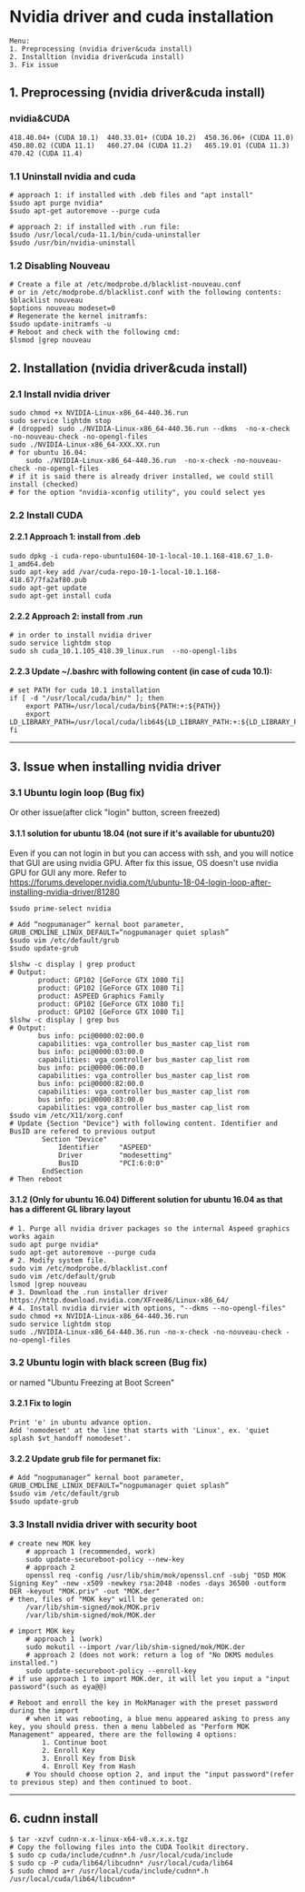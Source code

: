 # Nvidia driver and cuda installation
```
Menu:
1. Preprocessing (nvidia driver&cuda install)
2. Installtion (nvidia driver&cuda install)
3. Fix issue
```
## 1. Preprocessing (nvidia driver&cuda install)
### nvidia&CUDA
```
418.40.04+ (CUDA 10.1)	440.33.01+ (CUDA 10.2)	450.36.06+ (CUDA 11.0)	450.80.02 (CUDA 11.1)	460.27.04 (CUDA 11.2)	465.19.01 (CUDA 11.3)	470.42 (CUDA 11.4)
```
### 1.1 Uninstall nvidia and cuda
```
# approach 1: if installed with .deb files and "apt install"
$sudo apt purge nvidia*
$sudo apt-get autoremove --purge cuda

# approach 2: if installed with .run file:
$sudo /usr/local/cuda-11.1/bin/cuda-uninstaller
$sudo /usr/bin/nvidia-uninstall
```
### 1.2 Disabling Nouveau
```
# Create a file at /etc/modprobe.d/blacklist-nouveau.conf 
# or in /etc/modprobe.d/blacklist.conf with the following contents:
$blacklist nouveau
$options nouveau modeset=0
# Regenerate the kernel initramfs:
$sudo update-initramfs -u
# Reboot and check with the following cmd:
$lsmod |grep nouveau
```

## 2. Installation (nvidia driver&cuda install)
### 2.1 Install nvidia driver
```
sudo chmod +x NVIDIA-Linux-x86_64-440.36.run
sudo service lightdm stop
# (dropped) sudo ./NVIDIA-Linux-x86_64-440.36.run --dkms  -no-x-check -no-nouveau-check -no-opengl-files
sudo ./NVIDIA-Linux-x86_64-XXX.XX.run
# for ubuntu 16.04:
    sudo ./NVIDIA-Linux-x86_64-440.36.run  -no-x-check -no-nouveau-check -no-opengl-files
# if it is said there is already driver installed, we could still install (checked)
# for the option "nvidia-xconfig utility", you could select yes
```
### 2.2 Install CUDA
#### 2.2.1 Approach 1: install from .deb
```
sudo dpkg -i cuda-repo-ubuntu1604-10-1-local-10.1.168-418.67_1.0-1_amd64.deb
sudo apt-key add /var/cuda-repo-10-1-local-10.1.168-418.67/7fa2af80.pub
sudo apt-get update
sudo apt-get install cuda
```
#### 2.2.2 Approach 2: install from .run
```
# in order to install nvidia driver
sudo service lightdm stop
sudo sh cuda_10.1.105_418.39_linux.run  --no-opengl-libs
```
#### 2.2.3 Update ~/.bashrc with following content (in case of cuda 10.1):
```
# set PATH for cuda 10.1 installation
if [ -d "/usr/local/cuda/bin/" ]; then
    export PATH=/usr/local/cuda/bin${PATH:+:${PATH}}
    export LD_LIBRARY_PATH=/usr/local/cuda/lib64${LD_LIBRARY_PATH:+:${LD_LIBRARY_PATH}}
fi
```

__________________________________________________________________________
## 3. Issue when installing nvidia driver

### 3.1 Ubuntu login loop (Bug fix)
Or other issue(after click "login" button, screen freezed)
#### 3.1.1 solution for ubuntu 18.04 (not sure if it's available for ubuntu20)
Even if you can not login in but you can access with ssh, and you will notice that GUI are using nvidia GPU. 
After fix this issue, OS doesn't use nvidia GPU for GUI any more.
Refer to https://forums.developer.nvidia.com/t/ubuntu-18-04-login-loop-after-installing-nvidia-driver/81280
```
$sudo prime-select nvidia

# Add “nogpumanager” kernal boot parameter, GRUB_CMDLINE_LINUX_DEFAULT=“nogpumanager quiet splash”
$sudo vim /etc/default/grub
$sudo update-grub

$lshw -c display | grep product
# Output:
       product: GP102 [GeForce GTX 1080 Ti]
       product: GP102 [GeForce GTX 1080 Ti]
       product: ASPEED Graphics Family
       product: GP102 [GeForce GTX 1080 Ti]
       product: GP102 [GeForce GTX 1080 Ti]
$lshw -c display | grep bus
# Output:
       bus info: pci@0000:02:00.0
       capabilities: vga_controller bus_master cap_list rom
       bus info: pci@0000:03:00.0
       capabilities: vga_controller bus_master cap_list rom
       bus info: pci@0000:06:00.0
       capabilities: vga_controller bus_master cap_list rom
       bus info: pci@0000:82:00.0
       capabilities: vga_controller bus_master cap_list rom
       bus info: pci@0000:83:00.0
       capabilities: vga_controller bus_master cap_list rom
$sudo vim /etc/X11/xorg.conf
# Update {Section "Device"} with following content. Identifier and BusID are refered to previous output  
        Section "Device"
            Identifier     "ASPEED"
            Driver         "modesetting"
            BusID          "PCI:6:0:0"
        EndSection
# Then reboot
```
#### 3.1.2 (Only for ubuntu 16.04) Different solution for ubuntu 16.04 as that has a different GL library layout
```
# 1. Purge all nvidia driver packages so the internal Aspeed graphics works again
sudo apt purge nvidia*
sudo apt-get autoremove --purge cuda
# 2. Modify system file.
sudo vim /etc/modprobe.d/blacklist.conf
sudo vim /etc/default/grub
lsmod |grep nouveau
# 3. Download the .run installer driver https://http.download.nvidia.com/XFree86/Linux-x86_64/
# 4. Install nvidia dirvier with options, "--dkms --no-opengl-files"
sudo chmod +x NVIDIA-Linux-x86_64-440.36.run
sudo service lightdm stop
sudo ./NVIDIA-Linux-x86_64-440.36.run -no-x-check -no-nouveau-check -no-opengl-files
```

### 3.2 Ubuntu login with black screen (Bug fix)
or named "Ubuntu Freezing at Boot Screen"
#### 3.2.1 Fix to login
```
Print 'e' in ubuntu advance option.
Add 'nomodeset' at the line that starts with 'Linux', ex. 'quiet splash $vt_handoff nomodeset'.
```
#### 3.2.2 Update grub file for permanet fix:
```
# Add “nogpumanager” kernal boot parameter, GRUB_CMDLINE_LINUX_DEFAULT=“nogpumanager quiet splash”
$sudo vim /etc/default/grub
$sudo update-grub
```

### 3.3 Install nvidia driver with security boot
```
# create new MOK key 
    # approach 1 (recommended, work)
    sudo update-secureboot-policy --new-key
    # approach 2
    openssl req -config /usr/lib/shim/mok/openssl.cnf -subj "OSD MOK Signing Key" -new -x509 -newkey rsa:2048 -nodes -days 36500 -outform DER -keyout "MOK.priv" -out "MOK.der"
# then, files of "MOK key" will be generated on:
    /var/lib/shim-signed/mok/MOK.priv
    /var/lib/shim-signed/mok/MOK.der

# import MOK key
    # approach 1 (work)
    sudo mokutil --import /var/lib/shim-signed/mok/MOK.der
    # approach 2 (does not work: return a log of "No DKMS modules installed.")
    sudo update-secureboot-policy --enroll-key
# if use approach 1 to import MOK.der, it will let you input a "input password"(such as eya@@)

# Reboot and enroll the key in MokManager with the preset password during the import
    # when it was rebooting, a blue menu appeared asking to press any key, you should press. then a menu labbeled as "Perform MOK Management" appeared, there are the following 4 options:
        1. Continue boot
        2. Enroll Key
        3. Enroll Key from Disk
        4. Enroll Key from Hash
    # You should choose option 2, and input the "input password"(refer to previous step) and then continued to boot.
```


__________________________________________________________________________
## 6. cudnn install
```
$ tar -xzvf cudnn-x.x-linux-x64-v8.x.x.x.tgz
# Copy the following files into the CUDA Toolkit directory.
$ sudo cp cuda/include/cudnn*.h /usr/local/cuda/include 
$ sudo cp -P cuda/lib64/libcudnn* /usr/local/cuda/lib64 
$ sudo chmod a+r /usr/local/cuda/include/cudnn*.h /usr/local/cuda/lib64/libcudnn*
```

